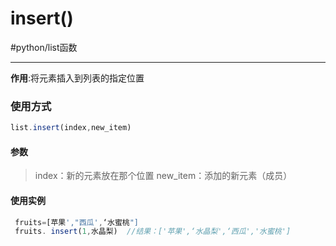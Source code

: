 # insert()
#python/list函数 

----
**作用**:将元素插入到列表的指定位置

### 使用方式
```js
list.insert(index,new_item)
```

#### 参数
>index：新的元素放在那个位置
>new_item：添加的新元素（成员）

#### 使用实例
```js
 fruits=[苹果',"西瓜',‘水蜜桃"]
 fruits. insert(1,水晶梨)	//结果：['苹果',‘水晶梨',‘西瓜','水蜜桃']
```
